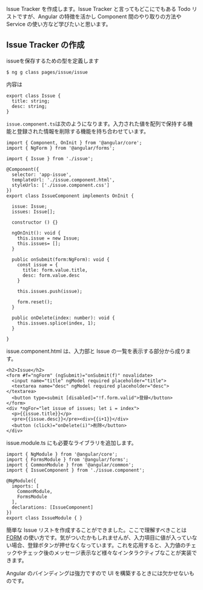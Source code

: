 Issue Tracker を作成します。Issue Tracker と言ってもどこにでもある Todo リストですが、Angular の特徴を活かし Component 間のやり取りの方法や Service の使い方など学びたいと思います。

## Issue Tracker の作成

issueを保存するための型を定義します

```
$ ng g class pages/issue/issue
```

内容は

```
export class Issue {
  title: string;
  desc: string;
}
```

`issue.component.ts`は次のようになります。入力された値を配列で保持する機能と登録された情報を削除する機能を持ち合わせています。

```
import { Component, OnInit } from '@angular/core';
import { NgForm } from '@angular/forms';

import { Issue } from './issue';

@Component({
  selector: 'app-issue',
  templateUrl: './issue.component.html',
  styleUrls: ['./issue.component.css']
})
export class IssueComponent implements OnInit {

  issue: Issue;
  issues: Issue[];

  constructor () {}

  ngOnInit(): void {
    this.issue = new Issue;
    this.issues= [];
  }

  public onSubmit(form:NgForm): void {
    const issue = {
      title: form.value.title,
      desc: form.value.desc
    }

    this.issues.push(issue);

    form.reset();
  }

  public onDelete(index: number): void {
    this.issues.splice(index, 1);
  }

}
```

issue.component.html は、入力部と Issue の一覧を表示する部分から成ります。

```
<h2>Issue</h2>
<form #f="ngForm" (ngSubmit)="onSubmit(f)" novalidate>
  <input name="title" ngModel required placeholder="title">
  <textarea name="desc" ngModel required placeholder="desc"></textarea>
  <button type=submit [disabled]="!f.form.valid">登録</button>
</form>
<div *ngFor="let issue of issues; let i = index">
  <p>{{issue.title}}</p>
  <pre>{{issue.desc}}</pre><div>{{i+1}}</div>
  <button (click)="onDelete(i)">削除</button>
</div>
```

issue.module.ts にも必要なライブラリを追加します。

```
import { NgModule } from '@angular/core';
import { FormsModule } from '@angular/forms';
import { CommonModule } from '@angular/common';
import { IssueComponent } from './issue.component';

@NgModule({
  imports: [
    CommonModule,
    FormsModule
  ],
  declarations: [IssueComponent]
})
export class IssueModule { }
```

簡単な Issue リストを作成することができました。ここで理解すべきことは [FORM](https://angular.io/docs/ts/latest/guide/forms.html) の使い方です。気がついたかもしれませんが、入力項目に値が入っていない場合、登録ボタンが押せなくなっています。これを応用すると、入力値のチェックやチェック後のメッセージ表示など様々なインタラクティブなことが実装できます。

Angular のバインディングは強力ですので UI を構築するときには欠かせないものです。

